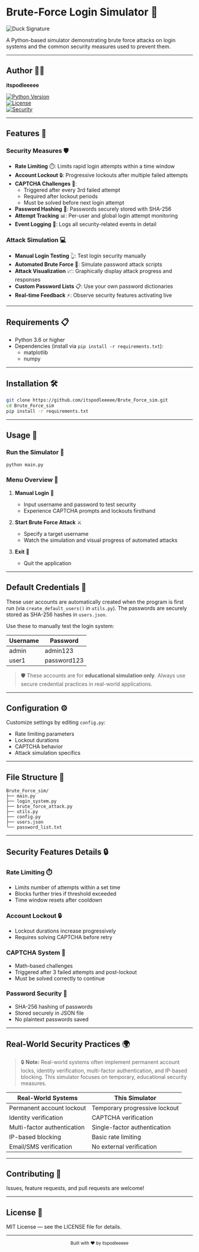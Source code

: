 # Brute-Force Login Simulator 🔐

![Duck Signature](https://cdn-icons-png.flaticon.com/128/3975/3975090.png)

A Python-based simulator demonstrating brute force attacks on login systems and the common security measures used to prevent them.

---

## Author 👨‍💻  
**itspodleeeee**

[![Python Version](https://img.shields.io/badge/python-3.6%2B-blue)](https://www.python.org/)  
[![License](https://img.shields.io/badge/license-MIT-green)](LICENSE)  
[![Security](https://img.shields.io/badge/security-educational-yellow)](https://github.com/itspodleeeee/Brute_Force_sim)  

---

## Features 🚀

### Security Measures 🛡️
- **Rate Limiting** ⏱️: Limits rapid login attempts within a time window  
- **Account Lockout** 🔒: Progressive lockouts after multiple failed attempts  
- **CAPTCHA Challenges** 🤖:  
  - Triggered after every 3rd failed attempt  
  - Required after lockout periods  
  - Must be solved before next login attempt  
- **Password Hashing** 🔐: Passwords securely stored with SHA-256  
- **Attempt Tracking** 📊: Per-user and global login attempt monitoring  
- **Event Logging** 📝: Logs all security-related events in detail  

### Attack Simulation 💻
- **Manual Login Testing** 👆: Test login security manually  
- **Automated Brute Force** 🤖: Simulate password attack scripts  
- **Attack Visualization** 📈: Graphically display attack progress and responses  
- **Custom Password Lists** 📋: Use your own password dictionaries  
- **Real-time Feedback** ⚡: Observe security features activating live  

---

## Requirements 📋
- Python 3.6 or higher  
- Dependencies (install via `pip install -r requirements.txt`):  
  - matplotlib  
  - numpy  

---

## Installation 🛠️
```bash
git clone https://github.com/itspodleeeee/Brute_Force_sim.git
cd Brute_Force_sim
pip install -r requirements.txt
```

---

## Usage 📖

### Run the Simulator 🚀
```bash
python main.py
```

### Menu Overview 📱
1. **Manual Login** 👤  
   - Input username and password to test security  
   - Experience CAPTCHA prompts and lockouts firsthand  

2. **Start Brute Force Attack** ⚔️  
   - Specify a target username  
   - Watch the simulation and visual progress of automated attacks  

3. **Exit** 🚪  
   - Quit the application  

---

## Default Credentials 🔑

These user accounts are automatically created when the program is first run (via `create_default_users()` in `utils.py`). The passwords are securely stored as SHA-256 hashes in `users.json`.

Use these to manually test the login system:

| Username | Password    |
|----------|-------------|
| admin    | admin123    |
| user1    | password123 |

> 🛡️ These accounts are for **educational simulation only**. Always use secure credential practices in real-world applications.

---

## Configuration ⚙️  
Customize settings by editing `config.py`:
- Rate limiting parameters  
- Lockout durations  
- CAPTCHA behavior  
- Attack simulation specifics  

---

## File Structure 📁
```
Brute_Force_sim/
├── main.py
├── login_system.py
├── brute_force_attack.py
├── utils.py
├── config.py
├── users.json
└── password_list.txt
```

---

## Security Features Details 🔒

### Rate Limiting ⏱️
- Limits number of attempts within a set time  
- Blocks further tries if threshold exceeded  
- Time window resets after cooldown  

### Account Lockout 🔒
- Lockout durations increase progressively  
- Requires solving CAPTCHA before retry  

### CAPTCHA System 🤖
- Math-based challenges  
- Triggered after 3 failed attempts and post-lockout  
- Must be solved correctly to continue  

### Password Security 🔐
- SHA-256 hashing of passwords  
- Stored securely in JSON file  
- No plaintext passwords saved  

---

## Real-World Security Practices 🌍

> 🔒 **Note:** Real-world systems often implement permanent account locks, identity verification, multi-factor authentication, and IP-based blocking. This simulator focuses on temporary, educational security measures.

| Real-World Systems           | This Simulator              |
|-----------------------------|----------------------------|
| Permanent account lockout    | Temporary progressive lockout |
| Identity verification       | CAPTCHA verification       |
| Multi-factor authentication | Single-factor authentication |
| IP-based blocking           | Basic rate limiting        |
| Email/SMS verification      | No external verification   |

---

## Contributing 🤝  
Issues, feature requests, and pull requests are welcome!  

---

## License 📄  
MIT License — see the LICENSE file for details.

---

<div align="center">
  <sub>Built with ❤️ by itspodleeeee</sub>
</div>